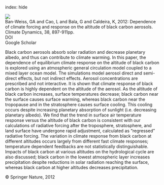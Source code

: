 index: hide

<div class="Citation">
    <div class="Citation-thumb CitationThumb-linked"  data-href="https://doi.org/10.1007/s00382-011-1052-y">
      <img src="https://static.claimspace.cloud/climate-study-static/refs/thumbs/8/BanWeiss_et_al_2012-thumb.png" />
    </div>

  <div class="Citation-body">
    <div class="Citation-text">Ban-Weiss, GA and Cao, L and Bala, G and Caldeira, K, 2012: Dependence of climate forcing and response on the altitude of black carbon aerosols. <span class="Article-journal">Climate Dynamics, </span><span class="Article-volume">38, </span>897-911pp.</div>
    <div class="Citation-links">
      <div class="CitationLink" data-href="https://doi.org/10.1007/s00382-011-1052-y">
        <div class="CitationLink-icon CitationLink-Doi"></div>
        <div class="CitationLink-text">DOI</div>
      </div>
      <div class="CitationLink" data-href="https://scholar.google.com/scholar?q=10.1007/s00382-011-1052-y">
        <div class="CitationLink-icon CitationLink-Scholar"></div>
        <div class="CitationLink-text">Google Scholar</div>
      </div>
    </div>
  </div>
</div>

Black carbon aerosols absorb solar radiation and decrease planetary albedo, and thus can contribute to climate warming. In this paper, the dependence of equilibrium climate response on the altitude of black carbon is explored using an atmospheric general circulation model coupled to a mixed layer ocean model. The simulations model aerosol direct and semi-direct effects, but not indirect effects. Aerosol concentrations are prescribed and not interactive. It is shown that climate response of black carbon is highly dependent on the altitude of the aerosol. As the altitude of black carbon increases, surface temperatures decrease; black carbon near the surface causes surface warming, whereas black carbon near the tropopause and in the stratosphere causes surface cooling. This cooling occurs despite increasing planetary absorption of sunlight (i.e. decreasing planetary albedo). We find that the trend in surface air temperature response versus the altitude of black carbon is consistent with our calculations of radiative forcing after the troposphere, stratosphere, and land surface have undergone rapid adjustment, calculated as “regressed” radiative forcing. The variation in climate response from black carbon at different altitudes occurs largely from different fast climate responses; temperature dependent feedbacks are not statistically distinguishable. Impacts of black carbon at various altitudes on the hydrological cycle are also discussed; black carbon in the lowest atmospheric layer increases precipitation despite reductions in solar radiation reaching the surface, whereas black carbon at higher altitudes decreases precipitation.

<div class="Citation-copy">
&copy; Springer Nature, 2012
</div>
